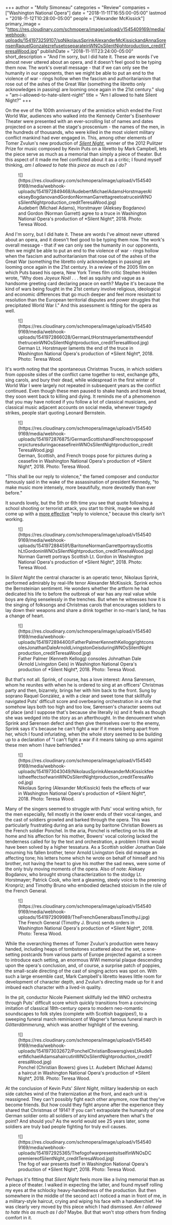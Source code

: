 +++
author = "Molly Simoneau"
categories = "Review"
companies = ["Washington National Opera"]
date = "2018-11-11T16:55:00-05:00"
lastmod = "2018-11-12T10:28:00-05:00"
people = ["Alexander McKissick"]
primary_image = "https://res.cloudinary.com/schmopera/image/upload/v1545409169/media/webhook-uploads/1541973259107/sqNikolausSprinkAlexanderMcKissickandAnnaSorensenRaquelGonzalezrefusetoseparateinWNOsSilentNightproduction_creditTeresaWood.jpg"
publishDate = "2018-11-11T23:24:00-05:00"
short_description = "And I&#039;m sorry, but I did hate it. These are words I&#039;ve almost never uttered about an opera, and it doesn&#039;t feel good to be typing them now. The work&#039;s overall message - that if we can only see the humanity in our opponents, then we might be able to put an end to the violence of war - rings hollow when the fascism and authoritarianism that rose out of the ashes of the Great War (something the libretto only acknowledges in passing) are looming once again in the 21st century."
slug = "am-i-allowed-to-hate-silent-night"
title = "Am I allowed to hate Silent Night?"
+++

On the eve of the 100th anniversary of the armistice which ended the First World War, audiences who walked into the Kennedy Center's Eisenhower Theater were presented with an ever-scrolling list of names and dates projected on a screen at the stage's proscenium - the names of the men, in the hundreds of thousands, who were killed in the most violent military conflict mankind had ever engaged in. This, among other elements of Tomer Zvulun's new production of [*Silent Night*](http://www.kennedy-center.org/calendar/event/OTOSB), winner of the 2012 Pulitzer Prize for music composed by Kevin Puts on a libretto by Mark Campbell, lets the piece serve as much as a  memorial than simply a piece of theater. But this aspect of it made me feel conflicted about it as a critic; I found myself thinking, *am I allowed to hate this piece as much as I do?*

<figure data-type="image">
![](https://res.cloudinary.com/schmopera/image/upload/v1545409169/media/webhook-uploads/1541972849468/AudebertMichaelAdamsHorstmayerAlekseyBogdanovandGordonNormanGarrettagreetoatruceinWNOsSilentNightproduction_creditTeresaWood.jpg)
<figcaption>Audebert (Michael Adams), Horstmayer (Aleksey Bogdanov) and Gordon (Norman Garrett) agree to a truce in Washington National Opera's production of *Silent Night*, 2018. Photo: Teresa Wood.</figcaption>
</figure>

And I'm sorry, but I did hate it. These are words I've almost never uttered about an opera, and it doesn't feel good to be typing them now. The work's overall message - that if we can only see the humanity in our opponents, then we might be able to put an end to the violence of war - rings hollow when the fascism and authoritarianism that rose out of the ashes of the Great War (something the libretto only acknowledges in passing) are looming once again in the 21st century.  In a review of the 2005 film on which Puts based his opera, New York Times film critic Stephen Holden wrote, "Why does *Joyeux Noël* . . . feel as squishy and vague as a handsome greeting card declaring peace on earth? Maybe it's because the kind of wars being fought in the 21st century involve religious, ideological and economic differences that go much deeper and feel more resistant to resolution than the European territorial disputes and power struggles that precipitated World War I." And this assessment is fitting for the opera as well.

<figure data-type="image">
![](https://res.cloudinary.com/schmopera/image/upload/v1545409169/media/webhook-uploads/1541972866028/GermanLtHorstmayerlamentstheendofthetruceinWNOsSilentNightproduction_creditTeresaWood.jpg)
<figcaption>German Lt. Horstmayer laments the end of the truce in Washington National Opera's production of *Silent Night*, 2018. Photo: Teresa Wood.</figcaption>
</figure>

It's worth noting that the spontaneous Christmas Truces, in which soldiers from opposite sides of the conflict came together to rest, exchange gifts, sing carols, and bury their dead, while widespread in the first winter of World War I were largely not repeated in subsequent years as the conflict continued. Even though these men paused to shake hands and break bread, they soon went back to killing and dying. It reminds me of a phenomenon that you may have noticed if you follow a lot of classical musicians, and classical music adjacent accounts on social media, whenever tragedy strikes, people start quoting Leonard Bernstein.

<figure data-type="image">
![](https://res.cloudinary.com/schmopera/image/upload/v1545409169/media/webhook-uploads/1541972876875/GermanScottishandFrenchtroopsposeforpicturesduringaceasefireinWNOsSilentNightproduction_creditTeresaWood.jpg)
<figcaption>German, Scottish, and French troops pose for pictures during a ceasefire in Washington National Opera's production of *Silent Night*, 2018. Photo: Teresa Wood.</figcaption>
</figure>

"This shall be our reply to violence," the famed composer and conductor famously said in the wake of the assassination of president Kennedy, "to make music more intensely, more beautifully, more devotedly than ever before."

It sounds lovely, but the 5th or 6th time you see that quote following a school shooting or terrorist attack, you start to think, maybe we should come up with a [more effective](/art-is-not-action/) "reply to violence," because this clearly isn't working.

<figure data-type="image">
![](https://res.cloudinary.com/schmopera/image/upload/v1545409169/media/webhook-uploads/1541972884591/BaritoneNormanGarrettportraysScottishLtGordoninWNOsSilentNightproduction_creditTeresaWood.jpg)
<figcaption>Norman Garrett portrays Scottish Lt. Gordon in Washington National Opera's production of *Silent Night*, 2018. Photo: Teresa Wood.</figcaption>
</figure>

In *Silent Night* the central character is an operatic tenor, Nikolaus Sprink, performed admirably by real-life tenor Alexander McKissick. Sprink echos the Bernsteinian sentiment. He wonders whether the artform he had dedicated his life to before the outbreak of war has any real value while boys are dying senselessly in the trenches. But when he witnesses how it is the singing of folksongs and Christmas carols that encourages soldiers to lay down their weapons and share a drink together in no-man's land, he has a change of heart.

<figure data-type="image">
![](https://res.cloudinary.com/schmopera/image/upload/v1545409169/media/webhook-uploads/1541972894400/FatherPalmerKennethKelloggrightconsolesJonathanDaleArnoldLivingstonGeisduringWNOsSilentNightproduction_creditTeresaWood.jpg)
<figcaption>Father Palmer (Kenneth Kellogg) consoles Johnathan Dale (Arnold Livingston Geis) in Washington National Opera's production of *Silent Night*, 2018. Photo: Teresa Wood.</figcaption>
</figure>

But that's not all. Sprink, of course, has a love interest: Anna Sørensen, whom he reunites with when he is ordered to sing at an officers' Christmas party and then, bizarrely, brings her with him back to the front. Sung by soprano Raquel Gonzàlez, a with a clear and sweet tone that skillfully navigated Puts' difficult score and overbearing orchestration in a role that somehow lays both too high and too low, Sørensen's character seems out of place (and I suppose that's because she literally is) and it feels as though she was wedged into the story as an afterthought. In the denouement when Sprink and Sørensen defect and then give themselves over to the enemy, Sprink says it's because he can't fight a war if it means being apart from her, which I found infuriating, when the whole story seemed to be building up to a declaration of "I can't fight a war if it means taking up arms against these men whom I have befriended."


<figure data-type="image">
![](https://res.cloudinary.com/schmopera/image/upload/v1545409169/media/webhook-uploads/1541973043049/NikolausSprinkAlexanderMcKissickfeelstheeffectsofwarinWNOsSilentNightproduction_creditTeresaWood.jpg)
<figcaption>Nikolaus Spring (Alexander McKissick) feels the effects of war in Washington National Opera's production of *Silent Night*, 2018. Photo: Teresa Wood.</figcaption>
</figure>

Many of the singers seemed to struggle with Puts' vocal writing which, for the men especially, fell mostly in the lower ends of their vocal ranges, and the cast of soldiers growled and barked through the opera. This was particularly frustrating during an aria sung by baritone Christian Bowers as the French soldier Ponchel. In the aria, Ponchel is reflecting on his life at home and his affection for his mother, Bowers' vocal coloring lacked the tenderness called for by the text and orchestration, a problem I think would have been solved by a higher tessatura. As a Scottish soldier Jonathan Dale mourning his fallen brother, tenor Arnold Livingston Geis did manage an affecting tone; his letters home which he wrote on behalf of himself and his brother, not having the heart to give his mother the sad news, were some of the only truly moving moments of the opera. Also of note: Aleksey Bogdanov, who brought strong characterization to the stodgy Lt. Horstmayer; Patrick Cook, who lent a gleaming, steely voice to the preening Kronpriz; and Timothy Bruno who embodied detached stoicism in the role of the French General.

<figure data-type="image">
![](https://res.cloudinary.com/schmopera/image/upload/v1545409169/media/webhook-uploads/1541972909989/TheFrenchGeneralbassTimothyJ.jpg)
<figcaption>The French General (Timothy J. Bruno) sends orders in Washington National Opera's production of *Silent Night*, 2018. Photo: Teresa Wood.</figcaption>
</figure>

While the overarching themes of Tomer Zvulun's production were heavy handed, including heaps of tombstones scattered about the set, scene-setting postcards from various parts of Europe projected against a screen to introduce each setting, an enormous WWI memorial plaque descending upon the opera's conclusion, and, of course, a surprise patch of poppies, the small-scale directing of the cast of singing actors was spot on. With such a large ensemble cast, Mark Campbell's libretto leaves little room for development of character depth, and Zvulun's directing made up for it and imbued each character with a lived-in quality.

In the pit, conductor Nicole Paiement skillfully led the WNO orchestra through Puts' difficult score which quickly transitions from  a convincing imitation of classical 18th-century opera to modern neo-romantic soundscapes to folk styles (complete with Scottish bagpipes!), to a sweeping funeral march reminiscent of Wagner's famous funeral march in *Götterdämmerung*, which was another highlight of the evening.

<figure data-type="image">
![](https://res.cloudinary.com/schmopera/image/upload/v1545409169/media/webhook-uploads/1541973032672/PonchelChristianBowersgivesLtAudebertMichaelAdamsahaircutinWNOsSilentNightproduction_creditTeresaWood.jpg)
<figcaption>Ponchel (Christian Bowers) gives Lt. Audebert (Michael Adams) a haircut in Washington National Opera's production of *Silent Night*, 2018. Photo: Teresa Wood.</figcaption>
</figure>

At the conclusion of Kevin Puts' *Silent Night*, military leadership on each side catches wind of the fraternization at the front, and each unit is reassigned. They can't possibly fight each other anymore, now that they've become friends. But how could they fight anyone after the experience they shared that Christmas of 1914? If you can't extrapolate the humanity of one German soldier onto all soldiers of any kind anywhere then what's the point?  And should you?  As the world would see 25 years later, some soldiers are truly bad people fighting for truly evil causes.

<figure data-type="image">
![](https://res.cloudinary.com/schmopera/image/upload/v1545409169/media/webhook-uploads/1541972925365/ThefogofwarpresentsitselfinWNOsDCpremiereofSilentNight_creditTeresaWood.jpg)
<figcaption>The fog of war presents itself in Washington National Opera's production of *Silent Night*, 2018. Photo: Teresa Wood.</figcaption>
</figure>

Perhaps it's fitting that *Silent Night* feels more like a living memorial than as a piece of theater. I walked in expecting the latter, and found myself rolling my eyes at the schlocky heavy-handedness of the production. But then somewhere in the middle of the second act I noticed a man in front of me, in a military-style haircut, crying and wiping his face with a handkerchief. He was clearly very moved by this piece which I had dismissed. *Am I allowed to hate this as much as I do?* Maybe. But that won't stop others from finding comfort in it.
